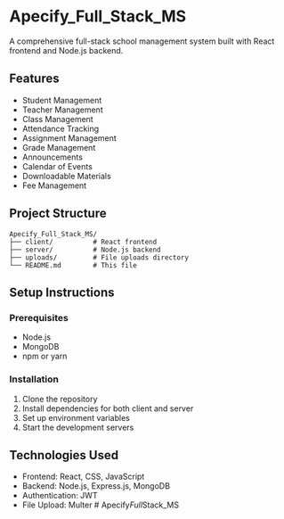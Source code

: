 # Apecify_Full_Stack_MS

A comprehensive full-stack school management system built with React frontend and Node.js backend.

## Features

- Student Management
- Teacher Management
- Class Management
- Attendance Tracking
- Assignment Management
- Grade Management
- Announcements
- Calendar of Events
- Downloadable Materials
- Fee Management

## Project Structure

```
Apecify_Full_Stack_MS/
├── client/          # React frontend
├── server/          # Node.js backend
├── uploads/         # File uploads directory
└── README.md        # This file
```

## Setup Instructions

### Prerequisites
- Node.js
- MongoDB
- npm or yarn

### Installation

1. Clone the repository
2. Install dependencies for both client and server
3. Set up environment variables
4. Start the development servers

## Technologies Used

- Frontend: React, CSS, JavaScript
- Backend: Node.js, Express.js, MongoDB
- Authentication: JWT
- File Upload: Multer
#   A p e c i f y _ F u l l _ S t a c k _ M S  
 